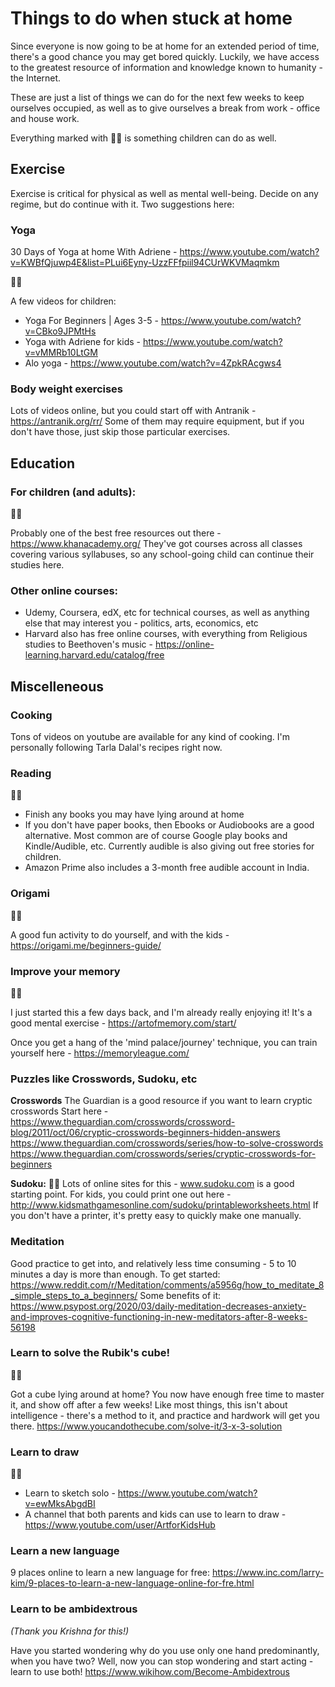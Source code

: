 # Things to do when stuck at home #
Since everyone is now going to be at home for an extended period of time, there's a good chance you may get bored quickly.
Luckily, we have access to the greatest resource of information and knowledge known to humanity - the Internet.

These are just a list of things we can do for the next few weeks to keep ourselves occupied, as well as to give ourselves a break from work - office and house work.

Everything marked with :boy::girl: is something children can do as well.

## Exercise ##
Exercise is critical for physical as well as mental well-being. Decide on any regime, but do continue with it.
Two suggestions here:

### Yoga ###
30 Days of Yoga at home With Adriene - https://www.youtube.com/watch?v=KWBfQjuwp4E&list=PLui6Eyny-UzzFFfpiil94CUrWKVMaqmkm

:boy::girl: 

A few videos for children:
* Yoga For Beginners | Ages 3-5 - https://www.youtube.com/watch?v=CBko9JPMtHs
* Yoga with Adriene for kids - https://www.youtube.com/watch?v=vMMRb10LtGM 
* Alo yoga - https://www.youtube.com/watch?v=4ZpkRAcgws4

### Body weight exercises ###
Lots of videos online, but you could start off with Antranik - https://antranik.org/rr/
Some of them may require equipment, but if you don't have those, just skip those particular exercises.



## Education ##

### For children (and adults): ###
:boy::girl: 

Probably one of the best free resources out there - https://www.khanacademy.org/
They've got courses across all classes covering various syllabuses, so any school-going child can continue their studies here.

### Other online courses: ###
* Udemy, Coursera, edX, etc for technical courses, as well as anything else that may interest you - politics, arts, economics, etc
* Harvard also has free online courses, with everything from Religious studies to Beethoven's music - https://online-learning.harvard.edu/catalog/free 



## Miscelleneous ## 

### Cooking ###
Tons of videos on youtube are available for any kind of cooking. I'm personally following Tarla Dalal's recipes right now.

### Reading ###
:boy::girl: 

* Finish any books you may have lying around at home
* If you don't have paper books, then Ebooks or Audiobooks are a good alternative. Most common are of course Google play books and Kindle/Audible, etc.
Currently audible is also giving out free stories for children.
* Amazon Prime also includes a 3-month free audible account in India.

### Origami ###
:boy::girl:

A good fun activity to do yourself, and with the kids - https://origami.me/beginners-guide/

### Improve your memory ###
:boy::girl: 

I just started this a few days back, and I'm already really enjoying it! It's a good mental exercise - https://artofmemory.com/start/

Once you get a hang of the 'mind palace/journey' technique, you can train yourself here - https://memoryleague.com/ 


### Puzzles like Crosswords, Sudoku, etc ### 
**Crosswords**
The Guardian is a good resource if you want to learn cryptic crosswords
Start here - https://www.theguardian.com/crosswords/crossword-blog/2011/oct/06/cryptic-crosswords-beginners-hidden-answers
https://www.theguardian.com/crosswords/series/how-to-solve-crosswords
https://www.theguardian.com/crosswords/series/cryptic-crosswords-for-beginners


**Sudoku:** :boy::girl:
Lots of online sites for this - www.sudoku.com is a good starting point.
For kids, you could print one out here - http://www.kidsmathgamesonline.com/sudoku/printableworksheets.html 
If you don't have a printer, it's pretty easy to quickly make one manually.

### Meditation ###
Good practice to get into, and relatively less time consuming - 5 to 10 minutes a day is more than enough.
To get started:
https://www.reddit.com/r/Meditation/comments/a5956g/how_to_meditate_8_simple_steps_to_a_beginners/ 
Some benefits of it:
https://www.psypost.org/2020/03/daily-meditation-decreases-anxiety-and-improves-cognitive-functioning-in-new-meditators-after-8-weeks-56198 

### Learn to solve the Rubik's cube! ###
:boy::girl: 

Got a cube lying around at home? You now have enough free time to master it, and show off after a few weeks!
Like most things, this isn't about intelligence - there's a method to it, and practice and hardwork will get you there.
https://www.youcandothecube.com/solve-it/3-x-3-solution

### Learn to draw ###
:boy::girl: 

* Learn to sketch solo - https://www.youtube.com/watch?v=ewMksAbgdBI
* A channel that both parents and kids can use to learn to draw - https://www.youtube.com/user/ArtforKidsHub

### Learn a new language ### 
9 places online to learn a new language for free:
https://www.inc.com/larry-kim/9-places-to-learn-a-new-language-online-for-fre.html


### Learn to be ambidextrous ### 
*(Thank you Krishna for this!)*

Have you started wondering why do you use only one hand predominantly, when you have two? 
Well, now you can stop wondering and start acting - learn to use both! 
https://www.wikihow.com/Become-Ambidextrous
